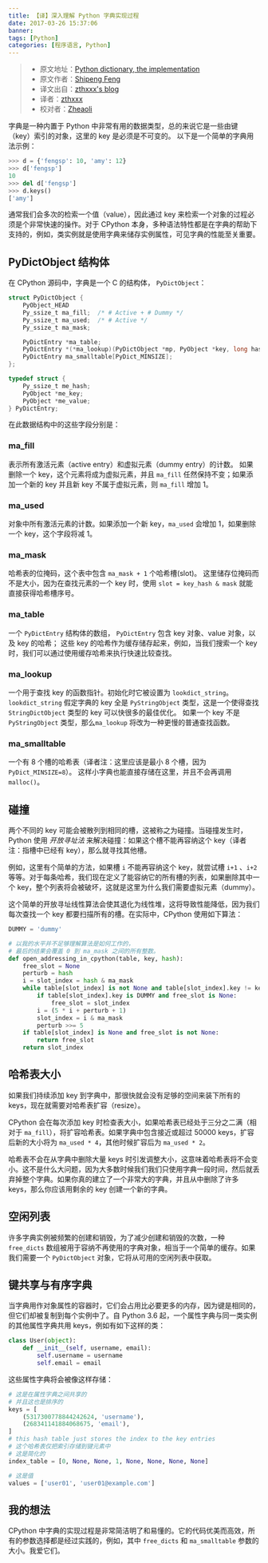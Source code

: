 ```yaml
---
title: 【译】深入理解 Python 字典实现过程
date: 2017-03-26 15:37:06
banner:
tags: [Python]
categories: [程序语言, Python]
---
```


> - 原文地址：[Python dictionary, the implementation](https://fengsp.github.io/blog/2017/3/python-dictionary/)
> - 原文作者：[Shipeng Feng](https://twitter.com/_fengsp)
> - 译文出自：[zthxxx's blog](https://blog.zthxxx.me/posts/python-dictionary-implementation/)
> - 译者：[zthxxx](https://github.com/zthxxx)
> - 校对者：[Zheaoli](https://github.com/Zheaoli)


字典是一种内置于 Python 中非常有用的数据类型，总的来说它是一些由键（key）索引的对象，这里的 key 是必须是不可变的。 以下是一个简单的字典用法示例：

```python
>>> d = {'fengsp': 10, 'amy': 12}
>>> d['fengsp']
10
>>> del d['fengsp']
>>> d.keys()
['amy']
```

通常我们会多次的检索一个值（value），因此通过 key 来检索一个对象的过程必须是个非常快速的操作。对于 CPython 本身，多种语法特性都是在字典的帮助下支持的，例如，类实例就是使用字典来储存实例属性，可见字典的性能至关重要。



## PyDictObject 结构体

在 CPython 源码中，字典是一个 C 的结构体， `PyDictObject`：

```C
struct PyDictObject {
    PyObject_HEAD
    Py_ssize_t ma_fill;  /* # Active + # Dummy */
    Py_ssize_t ma_used;  /* # Active */
    Py_ssize_t ma_mask;

    PyDictEntry *ma_table;
    PyDictEntry *(*ma_lookup)(PyDictObject *mp, PyObject *key, long hash);
    PyDictEntry ma_smalltable[PyDict_MINSIZE];
};

typedef struct {
    Py_ssize_t me_hash;
    PyObject *me_key;
    PyObject *me_value;
} PyDictEntry;
```

在此数据结构中的这些字段分别是：

### **ma_fill**

表示所有激活元素（active entry）和虚拟元素（dummy entry）的计数。
如果删除一个 key，这个元素将成为虚拟元素，并且 `ma_fill` 任然保持不变；如果添加一个新的 key 并且新 key 不属于虚拟元素，则 `ma_fill` 增加 1。


### **ma_used**

对象中所有激活元素的计数。如果添加一个新 key，`ma_used` 会增加 1，如果删除一个 key，这个字段将减 1。


### **ma_mask**

哈希表的位掩码，这个表中包含 `ma_mask + 1` 个哈希槽(slot)。
这里储存位掩码而不是大小，因为在查找元素的一个 key 时，使用 `slot = key_hash & mask` 就能直接获得哈希槽序号。


### **ma_table**

一个 `PyDictEntry` 结构体的数组， `PyDictEntry` 包含 key 对象、value 对象，以及 key 的哈希；
这些 key 的哈希作为缓存储存起来，例如，当我们搜索一个 key 时，我们可以通过使用缓存哈希来执行快速比较查找。


### **ma_lookup**

一个用于查找 key 的函数指针。初始化时它被设置为 `lookdict_string`。
`lookdict_string` 假定字典的 key 全是 `PyStringObject` 类型，这是一个使得查找 `StringDictObject` 类型的 key 可以快很多的最佳优化。
如果一个 key 不是 `PyStringObject` 类型，那么`ma_lookup` 将改为一种更慢的普通查找函数。


### **ma_smalltable**

一个有 8 个槽的哈希表（译者注：这里应该是最小 8 个槽，因为 `PyDict_MINSIZE=8`）。
这样小字典也能直接存储在这里，并且不会再调用 `malloc()`。




## 碰撞

两个不同的 key 可能会被散列到相同的槽，这被称之为碰撞。当碰撞发生时，Python 使用 *开放寻址法* 来解决碰撞：如果这个槽不能再容纳这个 key（译者注：指槽中已经有 key），那么就寻找其他槽。

例如，这里有个简单的方法，如果槽 `i` 不能再容纳这个 key，就尝试槽 `i+1` 、`i+2` 等等。对于每条哈希，我们现在定义了能容纳它的所有槽的列表，如果删除其中一个 key，整个列表将会被破坏，这就是这里为什么我们需要虚拟元素（dummy）。

这个简单的开放寻址线性算法会使其退化为线性堆，这将导致性能降低，因为我们每次查找一个 key 都要扫描所有的槽。在实际中，CPython 使用如下算法：

```python
DUMMY = 'dummy'

# 以我的水平并不足够理解算法是如何工作的，
# 最后的结果会覆盖 0 到 ma_mask 之间的所有整数。
def open_addressing_in_cpython(table, key, hash):
    free_slot = None
    perturb = hash
    i = slot_index = hash & ma_mask
    while table[slot_index] is not None and table[slot_index].key != key:
        if table[slot_index].key is DUMMY and free_slot is None:
            free_slot = slot_index
        i = (5 * i + perturb + 1)
        slot_index = i & ma_mask
        perturb >>= 5
    if table[slot_index] is None and free_slot is not None:
        return free_slot
    return slot_index
```



## 哈希表大小

如果我们持续添加 key 到字典中，那很快就会没有足够的空间来装下所有的 keys，现在就需要对哈希表扩容（resize）。

CPython 会在每次添加 key 时检查表大小，如果哈希表已经处于三分之二满（相对于 `ma_fill`），将扩容哈希表。如果字典中包含接近或超过 50000 keys，扩容后新的大小将为 `ma_used * 4`，其他时候扩容后为 `ma_used * 2`。

哈希表不会在从字典中删除大量 keys 时引发调整大小，这意味着哈希表将不会变小。这不是什么大问题，因为大多数时候我们我们只使用字典一段时间，然后就丢弃掉整个字典。如果你真的建立了一个非常大的字典，并且从中删除了许多 keys，那么你应该用剩余的 key 创建一个新的字典。



## 空闲列表

许多字典实例被频繁的创建和销毁，为了减少创建和销毁的次数，一种 `free_dicts` 数组被用于容纳不再使用的字典对象，相当于一个简单的缓存。如果我们需要一个 `PyDictObject` 对象，它将从可用的空闲列表中获取。



## 键共享与有序字典

当字典用作对象属性的容器时，它们会占用比必要更多的内存，因为键是相同的，但它们却被复制到每个实例中了。自 Python 3.6 起，一个属性字典与同一类实例的其他属性字典共用 keys，例如有如下这样的类：

```python
class User(object):
    def __init__(self, username, email):
        self.username = username
        self.email = email
```

这些属性字典将会被像这样存储：

```python
# 这是在属性字典之间共享的
# 并且这也是排序的
keys = [
    (5317300778844242624, 'username'),
    (268341141884068675, 'email'),
]
# this hash table just stores the index to the key entries
# 这个哈希表仅把索引存储到键元素中
# 这是简化的
index_table = [0, None, None, 1, None, None, None, None]

# 这是值
values = ['user01', 'user01@example.com']
```



## 我的想法

CPython 中字典的实现过程是非常简洁明了和易懂的。它的代码优美而高效，所有的参数选择都是经过实践的，例如，其中 `free_dicts` 和 `ma_smalltable` 参数的大小。我爱它们。